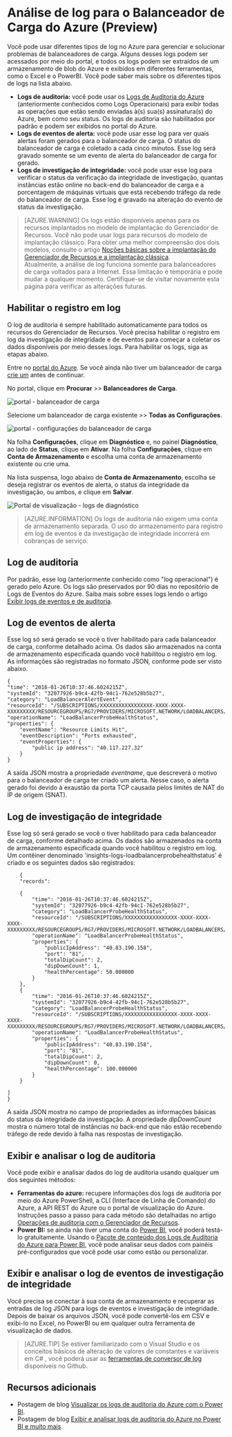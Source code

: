 <properties 
   pageTitle="Monitorar operações, eventos e contadores para o Balanceador de Carga | Microsoft Azure"
   description="Saiba como habilitar o registro em log de eventos de alerta e do status da integridade de investigação para o Balanceador de Carga do Azure"
   services="load-balancer"
   documentationCenter="na"
   authors="joaoma"
   manager="carmonm"
   editor="tysonn"
   tags="azure-resource-manager"
/>
<tags 
   ms.service="load-balancer"
   ms.devlang="na"
   ms.topic="article"
   ms.tgt_pltfrm="na"
   ms.workload="infrastructure-services"
   ms.date="02/01/2016"
   ms.author="joaoma" />

# Análise de log para o Balanceador de Carga do Azure (Preview)
Você pode usar diferentes tipos de log no Azure para gerenciar e solucionar problemas de balanceadores de carga. Alguns desses logs podem ser acessados por meio do portal, e todos os logs podem ser extraídos de um armazenamento de blob do Azure e exibidos em diferentes ferramentas, como o Excel e o PowerBI. Você pode saber mais sobre os diferentes tipos de logs na lista abaixo.


- **Logs de auditoria:** você pode usar os [Logs de Auditoria do Azure](insights-debugging-with-events.md) (anteriormente conhecidos como Logs Operacionais) para exibir todas as operações que estão sendo enviadas à(s) sua(s) assinatura(s) do Azure, bem como seu status. Os logs de auditoria são habilitados por padrão e podem ser exibidos no portal do Azure.
- **Logs de eventos de alerta:** você pode usar esse log para ver quais alertas foram gerados para o balanceador de carga. O status do balanceador de carga é coletado a cada cinco minutos. Esse log será gravado somente se um evento de alerta do balanceador de carga for gerado.  
- **Logs de investigação de integridade:** você pode usar esse log para verificar o status da verificação da integridade de investigação, quantas instâncias estão online no back-end do balanceador de carga e a porcentagem de máquinas virtuais que está recebendo tráfego da rede do balanceador de carga. Esse log é gravado na alteração do evento de status da investigação.

>[AZURE.WARNING] Os logs estão disponíveis apenas para os recursos implantados no modelo de implantação do Gerenciador de Recursos. Você não pode usar logs para recursos do modelo de implantação clássico. Para obter uma melhor compreensão dos dois modelos, consulte o artigo [Noções básicas sobre a implantação do Gerenciador de Recursos e a implantação clássica](resource-manager-deployment-model.md). <BR> Atualmente, a análise de log funciona somente para balanceadores de carga voltados para a Internet. Essa limitação é temporária e pode mudar a qualquer momento. Certifique-se de visitar novamente esta página para verificar as alterações futuras.

## Habilitar o registro em log
O log de auditoria é sempre habilitado automaticamente para todos os recursos do Gerenciador de Recursos. Você precisa habilitar o registro em log da investigação de integridade e de eventos para começar a coletar os dados disponíveis por meio desses logs. Para habilitar os logs, siga as etapas abaixo.

Entre no [portal do Azure](http://portal.azure.com). Se você ainda não tiver um balanceador de carga [crie um](load-balancer-internet-arm-ps.md) antes de continuar.

No portal, clique em **Procurar** >> **Balanceadores de Carga**.

![portal - balanceador de carga](./media/load-balancer-monitor-log/load-balancer-browse.png)

Selecione um balanceador de carga existente >> **Todas as Configurações**.

![portal - configurações do balanceador de carga](./media/load-balancer-monitor-log/load-balancer-settings.png) <BR>

Na folha **Configurações**, clique em **Diagnóstico** e, no painel **Diagnóstico**, ao lado de **Status**, clique em **Ativar**. Na folha **Configurações**, clique em **Conta de Armazenamento** e escolha uma conta de armazenamento existente ou crie uma.

Na lista suspensa, logo abaixo de **Conta de Armazenamento**, escolha se deseja registrar os eventos de alerta, o status da integridade da investigação, ou ambos, e clique em **Salvar**.

![Portal de visualização - logs de diagnóstico](./media/load-balancer-monitor-log/load-balancer-diagnostics.png)

>[AZURE.INFORMATION] Os logs de auditoria não exigem uma conta de armazenamento separada. O uso do armazenamento para registro em log de eventos e da investigação de integridade incorrerá em cobranças de serviço.

## Log de auditoria
Por padrão, esse log (anteriormente conhecido como "log operacional") é gerado pelo Azure. Os logs são preservados por 90 dias no repositório de Logs de Eventos do Azure. Saiba mais sobre esses logs lendo o artigo [Exibir logs de eventos e de auditoria](insights-debugging-with-events.md).

## Log de eventos de alerta
Esse log só será gerado se você o tiver habilitado para cada balanceador de carga, conforme detalhado acima. Os dados são armazenados na conta de armazenamento especificada quando você habilitou o registro em log. As informações são registradas no formato JSON, conforme pode ser visto abaixo.

	
	{
    "time": "2016-01-26T10:37:46.6024215Z",
	"systemId": "32077926-b9c4-42fb-94c1-762e528b5b27",
    "category": "LoadBalancerAlertEvent",
    "resourceId": "/SUBSCRIPTIONS/XXXXXXXXXXXXXXXXX-XXXX-XXXX-XXXXXXXXX/RESOURCEGROUPS/RG7/PROVIDERS/MICROSOFT.NETWORK/LOADBALANCERS/WWEBLB",
    "operationName": "LoadBalancerProbeHealthStatus",
    "properties": {
        "eventName": "Resource Limits Hit",
        "eventDescription": "Ports exhausted",
        "eventProperties": {
            "public ip address": "40.117.227.32"
        }
    }
	

A saída JSON mostra a propriedade *eventname*, que descreverá o motivo para o balanceador de carga ter criado um alerta. Nesse caso, o alerta gerado foi devido à exaustão da porta TCP causada pelos limites de NAT do IP de origem (SNAT).

## Log de investigação de integridade
Esse log só será gerado se você o tiver habilitado para cada balanceador de carga, conforme detalhado acima. Os dados são armazenados na conta de armazenamento especificada quando você habilitou o registro em log. Um contêiner denominado 'insights-logs-loadbalancerprobehealthstatus' é criado e os seguintes dados são registrados:

		{
	    "records":

	    {
	   		"time": "2016-01-26T10:37:46.6024215Z",
	        "systemId": "32077926-b9c4-42fb-94c1-762e528b5b27",
	        "category": "LoadBalancerProbeHealthStatus",
	        "resourceId": "/SUBSCRIPTIONS/XXXXXXXXXXXXXXXXX-XXXX-XXXX-XXXX-XXXXXXXXX/RESOURCEGROUPS/RG7/PROVIDERS/MICROSOFT.NETWORK/LOADBALANCERS/WWEBLB",
	        "operationName": "LoadBalancerProbeHealthStatus",
	        "properties": {
	            "publicIpAddress": "40.83.190.158",
	            "port": "81",
	            "totalDipCount": 2,
	            "dipDownCount": 1,
	            "healthPercentage": 50.000000
	        }
	    },
	    {
	        "time": "2016-01-26T10:37:46.6024215Z",
			"systemId": "32077926-b9c4-42fb-94c1-762e528b5b27",
	        "category": "LoadBalancerProbeHealthStatus",
	        "resourceId": "/SUBSCRIPTIONS/XXXXXXXXXXXXXXXXX-XXXX-XXXX-XXXX-XXXXXXXXX/RESOURCEGROUPS/RG7/PROVIDERS/MICROSOFT.NETWORK/LOADBALANCERS/WWEBLB",
	        "operationName": "LoadBalancerProbeHealthStatus",
	        "properties": {
	            "publicIpAddress": "40.83.190.158",
	            "port": "81",
	            "totalDipCount": 2,
	            "dipDownCount": 0,
	            "healthPercentage": 100.000000
	        }
	    }

	]
	}

A saída JSON mostra no campo de propriedades as informações básicas do status da integridade da investigação. A propriedade *dipDownCount* mostra o número total de instâncias no back-end que não estão recebendo tráfego de rede devido à falha nas respostas de investigação.

## Exibir e analisar o log de auditoria
Você pode exibir e analisar dados do log de auditoria usando qualquer um dos seguintes métodos:

- **Ferramentas do azure:** recupere informações dos logs de auditoria por meio do Azure PowerShell, a CLI (Interface de Linha de Comando) do Azure, a API REST do Azure ou o portal de visualização do Azure. Instruções passo a passo para cada método são detalhadas no artigo [Operações de auditoria com o Gerenciador de Recursos](resource-group-audit.md).
- **Power BI:** se ainda não tiver uma conta do [Power BI](https://powerbi.microsoft.com/pricing), você poderá testá-lo gratuitamente. Usando o [Pacote de conteúdo dos Logs de Auditoria do Azure para Power BI](https://support.powerbi.com/knowledgebase/articles/742695), você pode analisar seus dados com painéis pré-configurados que você pode usar como estão ou personalizar.

## Exibir e analisar o log de eventos de investigação de integridade 
Você precisa se conectar à sua conta de armazenamento e recuperar as entradas de log JSON para logs de eventos e investigação de integridade. Depois de baixar os arquivos JSON, você pode convertê-los em CSV e exibi-lo no Excel, no PowerBI ou em qualquer outra ferramenta de visualização de dados.

>[AZURE.TIP] Se estiver familiarizado com o Visual Studio e os conceitos básicos de alteração de valores de constantes e variáveis em C# , você poderá usar as [ferramentas de conversor de log](https://github.com/Azure-Samples/networking-dotnet-log-converter) disponíveis no Github.

## Recursos adicionais

- Postagem de blog [Visualizar os logs de auditoria do Azure com o Power BI](http://blogs.msdn.com/b/powerbi/archive/2015/09/30/monitor-azure-audit-logs-with-power-bi.aspx).
- Postagem de blog [Exibir e analisar logs de auditoria do Azure no Power BI e muito mais](https://azure.microsoft.com/blog/analyze-azure-audit-logs-in-powerbi-more/).

<!---HONumber=AcomDC_0204_2016-->
